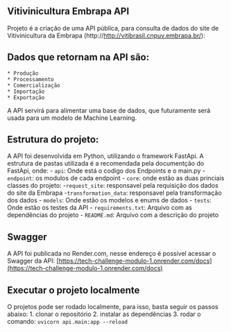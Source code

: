 ## Vitivinicultura Embrapa API

Projeto é a criação de uma API pública, para consulta de dados do site de Vitivinicultura da Embrapa (http://http://vitibrasil.cnpuv.embrapa.br/):

## Dados que retornam na API são:
    * Produção
    * Processamento
    * Comercialização
    * Importação
    * Exportação

A API servirá para alimentar uma base de dados, que futuramente será usada para um modelo de Machine Learning.


## Estrutura do projeto:
    
A API foi desenvolvida em Python, utilizando o framework FastApi. 
A estrutura de pastas utilizada é a recomendada pela documentção do FastApi, onde:
    - `api`: Onde está o codigo dos Endpoints e o main.py
        -  `endpoint`: os modulos de cada endpoint
    - `core`: onde estão as duas princiais classes do projeto:
            -`request_site`: responsavel pela requisição dos dados do site da Embrapa
            -`transformation_data`: responsavel pela transformação dos dados
    - `models`: Onde estão os modelos e enums de dados
    - `tests`: Onde estão os testes da API
    - `requirements.txt`: Arquivo com as dependências do projeto
    - `README.md`: Arquivo com a descrição do projeto

## Swagger

A API foi publicada no Render.com, nesse endereço é possivel acessar o Swagger da API:
    [https://tech-challenge-modulo-1.onrender.com/docs](https://tech-challenge-modulo-1.onrender.com/docs)

## Executar o projeto localmente

O projetos pode ser rodado localmente, para isso, basta seguir os passos abaixo:
    1. clonar o repositório
    2. instalar as dependências 
    3. rodar o comando: `uvicorn api.main:app --reload`



